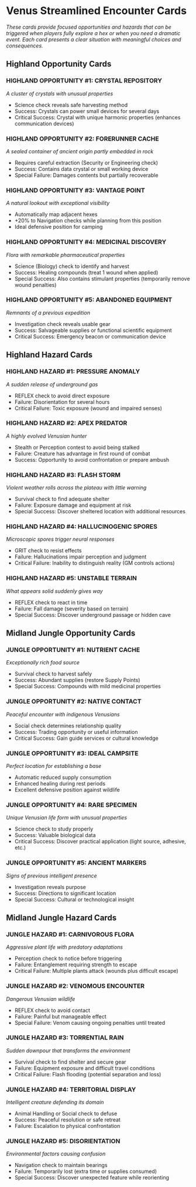 <!-- markdownlint-disable MD036 -->
# Venus Streamlined Encounter Cards

*These cards provide focused opportunities and hazards that can be triggered when players fully explore a hex or when you need a dramatic event. Each card presents a clear situation with meaningful choices and consequences.*

## Highland Opportunity Cards

### HIGHLAND OPPORTUNITY #1: CRYSTAL REPOSITORY

*A cluster of crystals with unusual properties*

* Science check reveals safe harvesting method
* Success: Crystals can power small devices for several days
* Critical Success: Crystal with unique harmonic properties (enhances communication devices)

### HIGHLAND OPPORTUNITY #2: FORERUNNER CACHE

*A sealed container of ancient origin partly embedded in rock*

* Requires careful extraction (Security or Engineering check)
* Success: Contains data crystal or small working device
* Special Failure: Damages contents but partially recoverable

### HIGHLAND OPPORTUNITY #3: VANTAGE POINT

*A natural lookout with exceptional visibility*

* Automatically map adjacent hexes
* +20% to Navigation checks while planning from this position
* Ideal defensive position for camping

### HIGHLAND OPPORTUNITY #4: MEDICINAL DISCOVERY

*Flora with remarkable pharmaceutical properties*

* Science (Biology) check to identify and harvest
* Success: Healing compounds (treat 1 wound when applied)
* Special Success: Also contains stimulant properties (temporarily remove wound penalties)

### HIGHLAND OPPORTUNITY #5: ABANDONED EQUIPMENT

*Remnants of a previous expedition*

* Investigation check reveals usable gear
* Success: Salvageable supplies or functional scientific equipment
* Critical Success: Emergency beacon or communication device

## Highland Hazard Cards

### HIGHLAND HAZARD #1: PRESSURE ANOMALY

*A sudden release of underground gas*

* REFLEX check to avoid direct exposure
* Failure: Disorientation for several hours
* Critical Failure: Toxic exposure (wound and impaired senses)

### HIGHLAND HAZARD #2: APEX PREDATOR

*A highly evolved Venusian hunter*

* Stealth or Perception contest to avoid being stalked
* Failure: Creature has advantage in first round of combat
* Success: Opportunity to avoid confrontation or prepare ambush

### HIGHLAND HAZARD #3: FLASH STORM

*Violent weather rolls across the plateau with little warning*

* Survival check to find adequate shelter
* Failure: Exposure damage and equipment at risk
* Special Success: Discover sheltered location with additional resources

### HIGHLAND HAZARD #4: HALLUCINOGENIC SPORES

*Microscopic spores trigger neural responses*

* GRIT check to resist effects
* Failure: Hallucinations impair perception and judgment
* Critical Failure: Inability to distinguish reality (GM controls actions)

### HIGHLAND HAZARD #5: UNSTABLE TERRAIN

*What appears solid suddenly gives way*

* REFLEX check to react in time
* Failure: Fall damage (severity based on terrain)
* Special Success: Discover underground passage or hidden cave

## Midland Jungle Opportunity Cards

### JUNGLE OPPORTUNITY #1: NUTRIENT CACHE

*Exceptionally rich food source*

* Survival check to harvest safely
* Success: Abundant supplies (restore Supply Points)
* Special Success: Compounds with mild medicinal properties

### JUNGLE OPPORTUNITY #2: NATIVE CONTACT

*Peaceful encounter with indigenous Venusians*

* Social check determines relationship quality
* Success: Trading opportunity or useful information
* Critical Success: Gain guide services or cultural knowledge

### JUNGLE OPPORTUNITY #3: IDEAL CAMPSITE

*Perfect location for establishing a base*

* Automatic reduced supply consumption
* Enhanced healing during rest periods
* Excellent defensive position against wildlife

### JUNGLE OPPORTUNITY #4: RARE SPECIMEN

*Unique Venusian life form with unusual properties*

* Science check to study properly
* Success: Valuable biological data
* Critical Success: Discover practical application (light source, adhesive, etc.)

### JUNGLE OPPORTUNITY #5: ANCIENT MARKERS

*Signs of previous intelligent presence*

* Investigation reveals purpose
* Success: Directions to significant location
* Special Success: Cultural or technological insight

## Midland Jungle Hazard Cards

### JUNGLE HAZARD #1: CARNIVOROUS FLORA

*Aggressive plant life with predatory adaptations*

* Perception check to notice before triggering
* Failure: Entanglement requiring strength to escape
* Critical Failure: Multiple plants attack (wounds plus difficult escape)

### JUNGLE HAZARD #2: VENOMOUS ENCOUNTER

*Dangerous Venusian wildlife*

* REFLEX check to avoid contact
* Failure: Painful but manageable effect
* Special Failure: Venom causing ongoing penalties until treated

### JUNGLE HAZARD #3: TORRENTIAL RAIN

*Sudden downpour that transforms the environment*

* Survival check to find shelter and secure gear
* Failure: Equipment exposure and difficult travel conditions
* Critical Failure: Flash flooding (potential separation and loss)

### JUNGLE HAZARD #4: TERRITORIAL DISPLAY

*Intelligent creature defending its domain*

* Animal Handling or Social check to defuse
* Success: Peaceful resolution or safe retreat
* Failure: Escalation to physical confrontation

### JUNGLE HAZARD #5: DISORIENTATION

*Environmental factors causing confusion*

* Navigation check to maintain bearings
* Failure: Temporarily lost (extra time or supplies consumed)
* Special Success: Discover unexpected feature while reorienting
